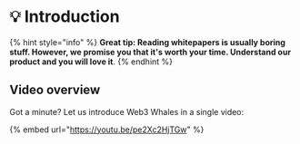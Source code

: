 # 💡 Introduction

{% hint style="info" %}
**Great tip: Reading whitepapers is usually boring stuff. However, we promise you that it's worth your time. Understand our product and you will love it**.
{% endhint %}

## Video overview

Got a minute? Let us introduce Web3 Whales in a single video:

{% embed url="https://youtu.be/pe2Xc2HjTGw" %}
